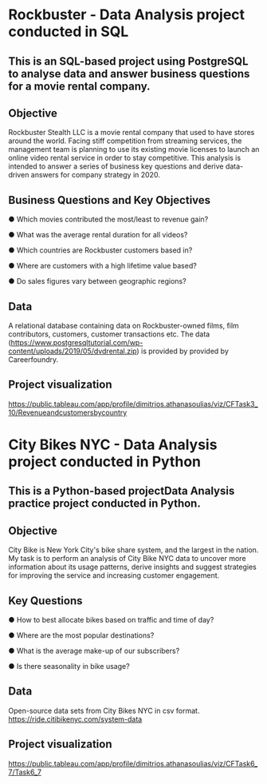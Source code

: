 # Rockbuster - Data Analysis project conducted in SQL

## This is an SQL-based project using PostgreSQL to analyse data and answer business questions for a movie rental company.

## Objective

Rockbuster Stealth LLC is a movie rental company that used to have stores around the world. Facing stiff competition from streaming services, the management team is planning to use its existing movie licenses to launch an online video rental service in order to stay competitive. This analysis is intended to answer a series of business key questions and derive data-driven answers for company strategy in 2020.

## Business Questions and Key Objectives

● Which movies contributed the most/least to revenue gain?

● What was the average rental duration for all videos?

● Which countries are Rockbuster customers based in?

● Where are customers with a high lifetime value based?

● Do sales figures vary between geographic regions?

## Data

A relational database containing data on Rockbuster-owned films, film contributors, customers, customer transactions etc. The data (https://www.postgresqltutorial.com/wp-content/uploads/2019/05/dvdrental.zip) is provided by provided by Careerfoundry.

## Project visualization
https://public.tableau.com/app/profile/dimitrios.athanasoulias/viz/CFTask3_10/Revenueandcustomersbycountry

# City Bikes NYC - Data Analysis project conducted in Python

## This is a Python-based projectData Analysis practice project conducted in Python.

## Objective

City Bike is New York City's bike share system, and the largest in the nation. My task is to perform an analysis of City Bike NYC data to uncover more information about its usage patterns, derive insights and suggest strategies for improving the service and increasing customer engagement.

## Key Questions

● How to best allocate bikes based on traffic and time of day?

● Where are the most popular destinations?

● What is the average make-up of our subscribers?

● Is there seasonality in bike usage?

## Data

Open-source data sets from City Bikes NYC in csv format.
https://ride.citibikenyc.com/system-data

## Project visualization

https://public.tableau.com/app/profile/dimitrios.athanasoulias/viz/CFTask6_7/Task6_7
